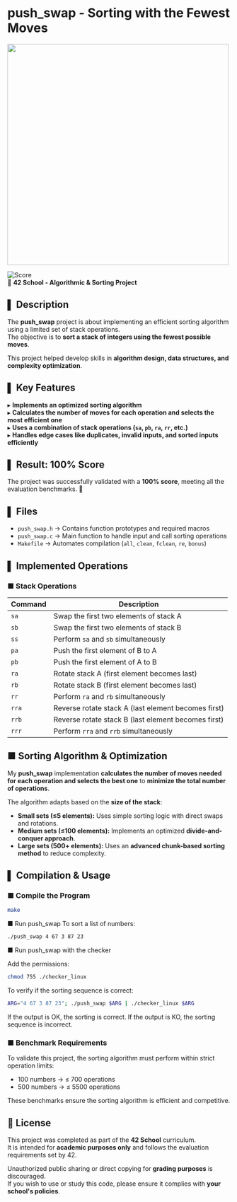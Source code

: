 # push_swap - Sorting with the Fewest Moves

<img src="https://github.com/user-attachments/assets/c2f35a76-a08f-4da6-81ff-39f8e7fc7e83" width="500">

![Score](https://img.shields.io/badge/Score-100%25-brightgreen)  
📌 **42 School - Algorithmic & Sorting Project**  

## ▌ Description
The **push_swap** project is about implementing an efficient sorting algorithm using a limited set of stack operations.  
The objective is to **sort a stack of integers using the fewest possible moves**.

This project helped develop skills in **algorithm design, data structures, and complexity optimization**.

## ▌ Key Features
▸ **Implements an optimized sorting algorithm**  
▸ **Calculates the number of moves for each operation and selects the most efficient one**  
▸ **Uses a combination of stack operations (`sa`, `pb`, `ra`, `rr`, etc.)**  
▸ **Handles edge cases like duplicates, invalid inputs, and sorted inputs efficiently**  

## ▌ Result: **100% Score**
The project was successfully validated with a **100% score**, meeting all the evaluation benchmarks. 🎉

## ▌ Files
- `push_swap.h` → Contains function prototypes and required macros  
- `push_swap.c` → Main function to handle input and call sorting operations  
- `Makefile` → Automates compilation (`all`, `clean`, `fclean`, `re`, `bonus`)  

## ▌ Implemented Operations
### ■ **Stack Operations**
| Command | Description |
|---------|-------------|
| `sa` | Swap the first two elements of stack A |
| `sb` | Swap the first two elements of stack B |
| `ss` | Perform `sa` and `sb` simultaneously |
| `pa` | Push the first element of B to A |
| `pb` | Push the first element of A to B |
| `ra` | Rotate stack A (first element becomes last) |
| `rb` | Rotate stack B (first element becomes last) |
| `rr` | Perform `ra` and `rb` simultaneously |
| `rra` | Reverse rotate stack A (last element becomes first) |
| `rrb` | Reverse rotate stack B (last element becomes first) |
| `rrr` | Perform `rra` and `rrb` simultaneously |

## ■ **Sorting Algorithm & Optimization**
My **push_swap** implementation **calculates the number of moves needed for each operation and selects the best one** to **minimize the total number of operations**.

The algorithm adapts based on the **size of the stack**:
- **Small sets (≤5 elements):** Uses simple sorting logic with direct swaps and rotations.
- **Medium sets (≤100 elements):** Implements an optimized **divide-and-conquer approach**.
- **Large sets (500+ elements):** Uses an **advanced chunk-based sorting method** to reduce complexity.

## ▌ Compilation & Usage
### ■ **Compile the Program**
```sh
make
```

■ Run push_swap
To sort a list of numbers:
```sh
./push_swap 4 67 3 87 23
```

■ Run push_swap with the checker

Add the permissions:
```sh
chmod 755 ./checker_linux
```

To verify if the sorting sequence is correct:
```sh
ARG="4 67 3 87 23"; ./push_swap $ARG | ./checker_linux $ARG
```

If the output is OK, the sorting is correct.
If the output is KO, the sorting sequence is incorrect.

### ■ Benchmark Requirements
To validate this project, the sorting algorithm must perform within strict operation limits:

- 100 numbers → ≤ 700 operations
- 500 numbers → ≤ 5500 operations

These benchmarks ensure the sorting algorithm is efficient and competitive.

## 📜 License

This project was completed as part of the **42 School** curriculum.  
It is intended for **academic purposes only** and follows the evaluation requirements set by 42.  

Unauthorized public sharing or direct copying for **grading purposes** is discouraged.  
If you wish to use or study this code, please ensure it complies with **your school's policies**.
